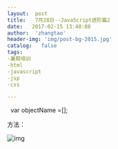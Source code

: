 ```yaml
---
layout:  post
title:   7月28日--JavaScript进阶篇2
date:   2017-02-15 13:48:08
author:  'zhangtao'
header-img: 'img/post-bg-2015.jpg'
catalog:   false
tags:
-暑期培训
-html
-javascript
-jsp
-css

---
```








&nbsp; var objectName =[];















































































































方法：


![img](https://img-blog.csdn.net/20170215135416033?watermark/2/text/aHR0cDovL2Jsb2cuY3Nkbi5uZXQvd3N6Y3kxOTk1MDM=/font/5a6L5L2T/fontsize/400/fill/I0JBQkFCMA==/dissolve/70/gravity/Center)




















































